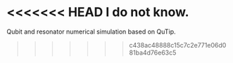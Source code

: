 <<<<<<< HEAD
I do not know.
=======
Qubit and resonator numerical simulation based on QuTip.
>>>>>>> c438ac48888c15c7c2e771e06d081ba4d76e63c5

